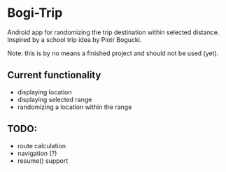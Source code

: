# Bogi-Trip
Android app for randomizing the trip destination within selected distance. Inspired by a school trip idea by Piotr Bogucki.

Note: this is by no means a finished project and should not be used (yet).

## Current functionality
- displaying location
- displaying selected range
- randomizing a location within the range


## TODO:
- route calculation
- navigation (?)
- resume() support
